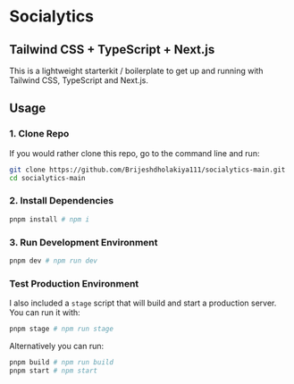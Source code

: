 # Socialytics

## Tailwind CSS + TypeScript + Next.js

This is a lightweight starterkit / boilerplate to get up and running with Tailwind CSS, TypeScript and Next.js.

## Usage

### 1. Clone Repo

If you would rather clone this repo, go to the command line and run:

```bash
git clone https://github.com/Brijeshdholakiya111/socialytics-main.git
cd socialytics-main
```

### 2. Install Dependencies

```bash
pnpm install # npm i
```

### 3. Run Development Environment

```bash
pnpm dev # npm run dev
```

### Test Production Environment

I also included a `stage` script that will build and start a production server. You can run it with:

```bash
pnpm stage # npm run stage
```

Alternatively you can run:

```bash
pnpm build # npm run build
pnpm start # npm start
```
